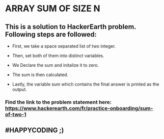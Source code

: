 # ARRAY SUM OF SIZE N

## This is a solution to HackerEarth problem. Following steps are followed:

- First, we take a space separated list of two integer.

- Then, set both of them into distinct variables.

- We Declare the sum and initalize it to zero.

- The sum is then calculated.

- Lastly, the variable sum which contains the final answer is printed as the output.

### Find the link to the problem statement here: https://www.hackerearth.com/fr/practice-onboarding/sum-of-two-1

## #HAPPYCODING ;)
